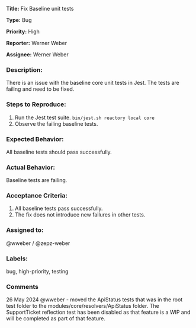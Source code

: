 **Title:** Fix Baseline unit tests

**Type:** Bug

**Priority:** High

**Reporter:** Werner Weber

**Assignee:** Werner Weber

### Description:
There is an issue with the baseline core unit tests in Jest. The tests are failing and need to be fixed.

### Steps to Reproduce:
1. Run the Jest test suite. `bin/jest.sh reactory local core`
2. Observe the failing baseline tests.

### Expected Behavior:
All baseline tests should pass successfully.

### Actual Behavior:
Baseline tests are failing.

### Acceptance Criteria:
1. All baseline tests pass successfully.
2. The fix does not introduce new failures in other tests.

### Assigned to:
@wweber / @zepz-weber

### Labels:
bug, high-priority, testing

### Comments

26 May 2024 @wweber - moved the ApiStatus tests that was in the root test folder to the modules/core/resolvers/ApiStatus folder. The SupportTicket reflection test has been disabled as that feature is a WIP and will be completed as part of that feature.